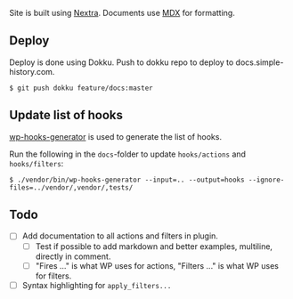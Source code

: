 Site is built using [Nextra](https://github.com/shuding/nextra).
Documents use [MDX](https://mdxjs.com/) for formatting.

## Deploy

Deploy is done using Dokku. Push to dokku repo to deploy to docs.simple-history.com.

    $ git push dokku feature/docs:master

## Update list of hooks

[wp-hooks-generator](https://github.com/johnbillion/wp-hooks-generator) is used to generate the list of hooks.

Run the following in the `docs`-folder to update `hooks/actions` and `hooks/filters`:

`$ ./vendor/bin/wp-hooks-generator --input=.. --output=hooks --ignore-files=../vendor/,vendor/,tests/`

## Todo

- [ ] Add documentation to all actions and filters in plugin.
  - [ ] Test if possible to add markdown and better examples, multiline, directly in comment.
  - [ ] "Fires ..." is what WP uses for actions, "Filters ..." is what WP uses for filters.
- [ ] Syntax highlighting for `apply_filters...`
